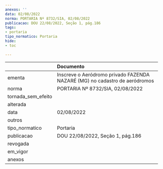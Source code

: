 ```yaml
---
anexos: ''
data: 02/08/2022
norma: PORTARIA Nº 8732/SIA, 02/08/2022
publicacao: DOU 22/08/2022, Seção 1, pág.186
tags:
- portaria
tipo_normatico: Portaria
hide: 
- toc 
 
---
```


|                    | Documento                                                                  |
|:-------------------|:---------------------------------------------------------------------------|
| ementa             | Inscreve o Aeródromo privado FAZENDA NAZARÉ (MG) no cadastro de aeródromos |
| norma              | PORTARIA Nº 8732/SIA, 02/08/2022                                           |
| tornada_sem_efeito |                                                                            |
| alterada           |                                                                            |
| data               | 02/08/2022                                                                 |
| outros             |                                                                            |
| tipo_normatico     | Portaria                                                                   |
| publicacao         | DOU 22/08/2022, Seção 1, pág.186                                           |
| revogada           |                                                                            |
| em_vigor           |                                                                            |
| anexos             |                                                                            |